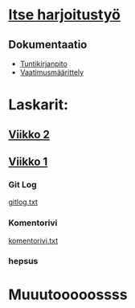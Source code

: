 # [Itse harjoitustyö](https://github.com/Hogwarter/ot-harjoitustyo/tree/master/h-tyo)
## Dokumentaatio
* [Tuntikirjanpito](https://github.com/Hogwarter/ot-harjoitustyo/blob/master/h-tyo/dokumentaatio/tuntikirjanpito.md)
* [Vaatimusmäärittely](https://github.com/Hogwarter/ot-harjoitustyo/blob/master/h-tyo/dokumentaatio/vaatimusmaarittelu.md)

# Laskarit:

##  [Viikko 2](https://github.com/Hogwarter/ot-harjoitustyo/tree/master/laskarit/viikko2)

## [Viikko 1](https://github.com/Hogwarter/ot-harjoitustyo/tree/master/laskarit/viikko1)

### Git Log

[gitlog.txt](https://github.com/Hogwarter/ot-harjoitustyo/blob/master/laskarit/viikko1/gitlog.txt)

### Komentorivi

[komentorivi.txt](https://github.com/Hogwarter/ot-harjoitustyo/blob/master/laskarit/viikko1/komentorivi.txt)

### hepsus

# Muuutooooossss
